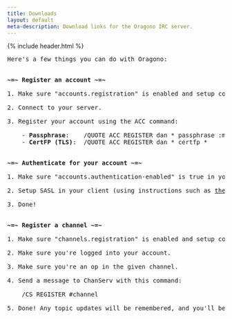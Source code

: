 ```yaml
---
title: Downloads
layout: default
meta-description: Download links for the Oragono IRC server.
---
```

{% include header.html %}

<pre>
Here's a few things you can do with Oragono: 


<strong>~=~ Register an account ~=~</strong>

1. Make sure "accounts.registration" is enabled and setup correctly in your config.

2. Connect to your server.

3. Register your account using the ACC command:

    - <strong>Passphrase</strong>:    /QUOTE ACC REGISTER dan * passphrase :mypasswordhere
    - <strong>CertFP (TLS)</strong>:  /QUOTE ACC REGISTER dan * certfp *


<strong>~=~ Authenticate for your account ~=~</strong>

1. Make sure "accounts.authentication-enabled" is true in your config.

2. Setup SASL in your client (using instructions such as <a href="https://freenode.net/kb/answer/sasl">these</a>).

3. Done!


<strong>~=~ Register a channel ~=~</strong>

1. Make sure "channels.registration" is enabled and setup correctly in your config.

2. Make sure you're logged into your account.

3. Make sure you're an op in the given channel.

4. Send a message to ChanServ with this command:

    /CS REGISTER #channel

5. Done! Any topic updates will be remembered, and you'll be opped upon joining.

</pre>
